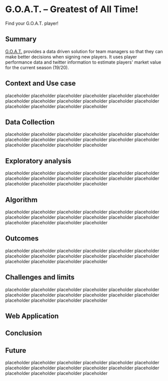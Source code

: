 # G.O.A.T. – Greatest of All Time!
Find your G.O.A.T. player!

## Summary
[G.O.A.T.](www.datafuture.me) provides a data driven solution for team managers so that they can make better decisions when signing new players. It uses player performance data and twitter information to estimate players' market value for the current season (19/20). 

## Context and Use case
placeholder placeholder placeholder placeholder placeholder placeholder placeholder placeholder placeholder placeholder placeholder placeholder placeholder placeholder placeholder placeholder

## Data Collection
placeholder placeholder placeholder placeholder placeholder placeholder placeholder placeholder placeholder placeholder placeholder placeholder placeholder placeholder placeholder placeholder

## Exploratory analysis
placeholder placeholder placeholder placeholder placeholder placeholder placeholder placeholder placeholder placeholder placeholder placeholder placeholder placeholder placeholder placeholder

## Algorithm
placeholder placeholder placeholder placeholder placeholder placeholder placeholder placeholder placeholder placeholder placeholder placeholder placeholder placeholder placeholder placeholder

## Outcomes
placeholder placeholder placeholder placeholder placeholder placeholder placeholder placeholder placeholder placeholder placeholder placeholder placeholder placeholder placeholder placeholder

## Challenges and limits
placeholder placeholder placeholder placeholder placeholder placeholder placeholder placeholder placeholder placeholder placeholder placeholder placeholder placeholder placeholder placeholder

## Web Application


## Conclusion

## Future
placeholder placeholder placeholder placeholder placeholder placeholder placeholder placeholder placeholder placeholder placeholder placeholder placeholder placeholder placeholder placeholder

